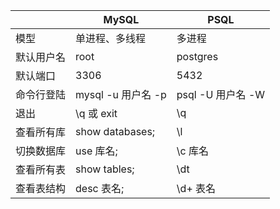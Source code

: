 |            | MySQL              | PSQL              |
| ---------- | ------------------ | ----------------- |
| 模型       | 单进程、多线程     | 多进程            |
| 默认用户名 | root               | postgres          |
| 默认端口   | 3306               | 5432              |
| 命令行登陆 | mysql -u 用户名 -p | psql -U 用户名 -W |
| 退出       | \q 或 exit         | \q                |
| 查看所有库 | show databases;    | \l                |
| 切换数据库 | use 库名;          | \c 库名           |
| 查看所有表 | show tables;       | \dt               |
| 查看表结构 | desc 表名;         | \d+ 表名          |



